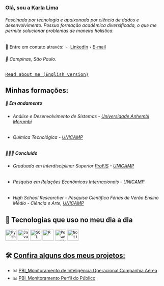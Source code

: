 ### Olá, sou a Karla Lima

###### Fascinada por tecnologia e apaixonada por ciência de dados e desenvolvimento. Possuo formação acadêmica diversificada, o que me permite solucionar problemas de maneira holística.

📩 Entre em contato através: ・ [LinkedIn](https://www.linkedin.com/in/karla-almeida/)・[E-mail](mailto:karlalima2000@gmail.com)

###### 📍 Campinas, São Paulo.

<p>
  <samp>
   <a href="https://github.com/karlaklima/Karlaklima-English-version">Read about me (English version)</a> 
    
## Minhas formações: 

##### 🌱 Em andamento 

- ###### Análise e Desenvolvimento de Sistemas - [Universidade Anhembi Morumbi](https://portal.anhembi.br/institucional/)
- ###### Química Tecnológica - [UNICAMP](https://www.unicamp.br/#gsc.tab=0)


##### 👩🏻‍🎓 Concluído 

- ###### Graduada em Interdisciplinar Superior [ProFIS](https://www.prg.unicamp.br/curso-profis/) - [UNICAMP](https://www.unicamp.br/#gsc.tab=0) 
- ###### Pesquisa em Relações Econômicas Internacionais - [UNICAMP](https://www.unicamp.br/#gsc.tab=0)
- ###### High School Researcher - Pesquisa Científica Férias de Verão Ensino Médio - Ciência e Arte, [UNICAMP](https://www.unicamp.br/#gsc.tab=0)

## 🚀 Tecnologias que uso no meu dia a dia

<code><img height="35" alt="Python" src="https://raw.githubusercontent.com/karlaklima/Image/main/python%20jpn%20.webp?token=GHSAT0AAAAAACPXY6JJEDVS6DJQIBTWZHI6ZQNLHNA"></code>
<code><img height="35" alt="Java" src="https://github.com/karlaklima/Image/blob/main/JavaScript.png"></code>
<code><img height="35" alt="SQL" src="https://github.com/karlaklima/Image/blob/main/sql%20image.jpeg?raw=true" data-hpc="true" class="Box-sc-g0xbh4-0 kzRgrI"></code>
<code><img height="35" alt="R" src="https://github.com/karlaklima/Image/raw/main/R" class="Link__StyledLink-sc-14289xe-0 dvQLCc"></code>
<code><img height="35" alt="Power BI" src="https://github.com/karlaklima/Image/blob/main/power%20BI%20.png?raw=true" data-hpc="true" class="Box-sc-g0xbh4-0 kzRgrI"></code>
<code><img height="35" alt="Notion" src="https://github.com/karlaklima/Image/blob/main/notion.jpeg"></code>

## 🛠 [Confira alguns dos meus projetos:](https://github.com/karlaklima/Portfolio-Power-BI)

- 📊 [PBI_Monitoramento de Inteligência Operacional Companhia Aérea](https://app.powerbi.com/reportEmbed?reportId=0bf0310b-4152-4a9a-a55f-fcebd35130c0&autoAuth=true&ctid=a8e697b5-5434-490b-bced-0cc978d2a33c)
- 📊 [PBI_Monitoramento Perfil do Público](https://app.powerbi.com/reportEmbed?reportId=96598048-097c-4b0e-834f-5a45c6d53d27&autoAuth=true&ctid=a8e697b5-5434-490b-bced-0cc978d2a33c)
  
